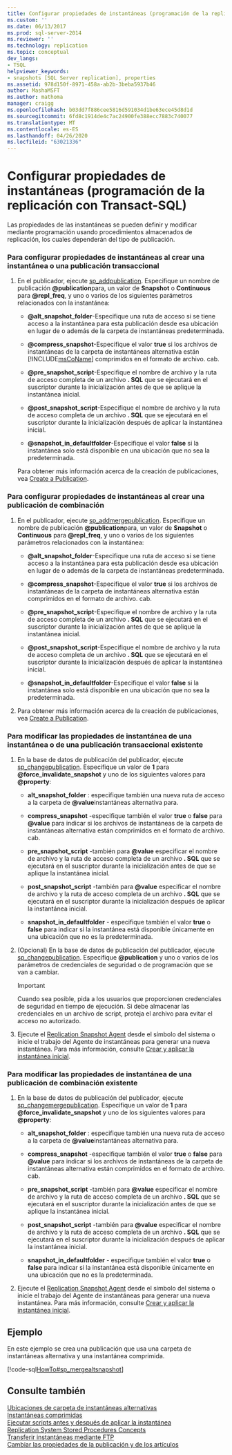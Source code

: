 ```yaml
---
title: Configurar propiedades de instantáneas (programación de la replicación con Transact-SQL) | Microsoft Docs
ms.custom: ''
ms.date: 06/13/2017
ms.prod: sql-server-2014
ms.reviewer: ''
ms.technology: replication
ms.topic: conceptual
dev_langs:
- TSQL
helpviewer_keywords:
- snapshots [SQL Server replication], properties
ms.assetid: 978d150f-8971-458a-ab2b-3beba5937b46
author: MashaMSFT
ms.author: mathoma
manager: craigg
ms.openlocfilehash: b03dd7f886cee5816d591034d1be63ece45d8d1d
ms.sourcegitcommit: 6fd8c1914de4c7ac24900fe388ecc7883c740077
ms.translationtype: MT
ms.contentlocale: es-ES
ms.lasthandoff: 04/26/2020
ms.locfileid: "63021336"
---
```

# <a name="configure-snapshot-properties-replication-transact-sql-programming"></a>Configurar propiedades de instantáneas (programación de la replicación con Transact-SQL)
  Las propiedades de las instantáneas se pueden definir y modificar mediante programación usando procedimientos almacenados de replicación, los cuales dependerán del tipo de publicación.  
  
### <a name="to-configure-snapshot-properties-when-creating-a-snapshot-or-transactional-publication"></a>Para configurar propiedades de instantáneas al crear una instantánea o una publicación transaccional  
  
1.  En el publicador, ejecute [sp_addpublication](/sql/relational-databases/system-stored-procedures/sp-addpublication-transact-sql). Especifique un nombre de publicación **@publication**para, un valor de **Snapshot** o **Continuous** para **@repl_freq**, y uno o varios de los siguientes parámetros relacionados con la instantánea:  
  
    -   **@alt_snapshot_folder**-Especifique una ruta de acceso si se tiene acceso a la instantánea para esta publicación desde esa ubicación en lugar de o además de la carpeta de instantáneas predeterminada.  
  
    -   **@compress_snapshot**-Especifique el valor **true** si los archivos de instantáneas de la carpeta de instantáneas alternativa están [!INCLUDE[msCoName](../../../includes/msconame-md.md)] comprimidos en el formato de archivo. cab.  
  
    -   **@pre_snapshot_script**-Especifique el nombre de archivo y la ruta de acceso completa de un archivo **. SQL** que se ejecutará en el suscriptor durante la inicialización antes de que se aplique la instantánea inicial.  
  
    -   **@post_snapshot_script**-Especifique el nombre de archivo y la ruta de acceso completa de un archivo **. SQL** que se ejecutará en el suscriptor durante la inicialización después de aplicar la instantánea inicial.  
  
    -   **@snapshot_in_defaultfolder**-Especifique el valor **false** si la instantánea solo está disponible en una ubicación que no sea la predeterminada.  
  
     Para obtener más información acerca de la creación de publicaciones, vea [Create a Publication](create-a-publication.md).  
  
### <a name="to-configure-snapshot-properties-when-creating-a-merge-publication"></a>Para configurar propiedades de instantáneas al crear una publicación de combinación  
  
1.  En el publicador, ejecute [sp_addmergepublication](/sql/relational-databases/system-stored-procedures/sp-addmergepublication-transact-sql). Especifique un nombre de publicación **@publication**para, un valor de **Snapshot** o **Continuous** para **@repl_freq**, y uno o varios de los siguientes parámetros relacionados con la instantánea:  
  
    -   **@alt_snapshot_folder**-Especifique una ruta de acceso si se tiene acceso a la instantánea para esta publicación desde esa ubicación en lugar de o además de la carpeta de instantáneas predeterminada.  
  
    -   **@compress_snapshot**-Especifique el valor **true** si los archivos de instantáneas de la carpeta de instantáneas alternativa están comprimidos en el formato de archivo. cab.  
  
    -   **@pre_snapshot_script**-Especifique el nombre de archivo y la ruta de acceso completa de un archivo **. SQL** que se ejecutará en el suscriptor durante la inicialización antes de que se aplique la instantánea inicial.  
  
    -   **@post_snapshot_script**-Especifique el nombre de archivo y la ruta de acceso completa de un archivo **. SQL** que se ejecutará en el suscriptor durante la inicialización después de aplicar la instantánea inicial.  
  
    -   **@snapshot_in_defaultfolder**-Especifique el valor **false** si la instantánea solo está disponible en una ubicación que no sea la predeterminada.  
  
2.  Para obtener más información acerca de la creación de publicaciones, vea [Create a Publication](create-a-publication.md).  
  
### <a name="to-modify-snapshot-properties-of-an-existing-snapshot-or-transactional-publication"></a>Para modificar las propiedades de instantánea de una instantánea o de una publicación transaccional existente  
  
1.  En la base de datos de publicación del publicador, ejecute [sp_changepublication](/sql/relational-databases/system-stored-procedures/sp-changepublication-transact-sql). Especifique un valor de **1** para **@force_invalidate_snapshot** y uno de los siguientes valores para **@property**:  
  
    -   **alt_snapshot_folder** : especifique también una nueva ruta de acceso a la carpeta de **@value**instantáneas alternativa para.  
  
    -   **compress_snapshot** -especifique también el valor **true** o **false** para **@value** para indicar si los archivos de instantáneas de la carpeta de instantáneas alternativa están comprimidos en el formato de archivo. cab.  
  
    -   **pre_snapshot_script** -también para **@value** especificar el nombre de archivo y la ruta de acceso completa de un archivo **. SQL** que se ejecutará en el suscriptor durante la inicialización antes de que se aplique la instantánea inicial.  
  
    -   **post_snapshot_script** -también para **@value** especificar el nombre de archivo y la ruta de acceso completa de un archivo **. SQL** que se ejecutará en el suscriptor durante la inicialización después de aplicar la instantánea inicial.  
  
    -   **snapshot_in_defaultfolder** - especifique también el valor **true** o **false** para indicar si la instantánea está disponible únicamente en una ubicación que no es la predeterminada.  
  
2.  (Opcional) En la base de datos de publicación del publicador, ejecute [sp_changepublication](/sql/relational-databases/system-stored-procedures/sp-changepublication-snapshot-transact-sql). Especifique **@publication** y uno o varios de los parámetros de credenciales de seguridad o de programación que se van a cambiar.  
  
    > [!IMPORTANT]  
    >  Cuando sea posible, pida a los usuarios que proporcionen credenciales de seguridad en tiempo de ejecución. Si debe almacenar las credenciales en un archivo de script, proteja el archivo para evitar el acceso no autorizado.  
  
3.  Ejecute el [Replication Snapshot Agent](../agents/replication-snapshot-agent.md) desde el símbolo del sistema o inicie el trabajo del Agente de instantáneas para generar una nueva instantánea. Para más información, consulte [Crear y aplicar la instantánea inicial](../create-and-apply-the-initial-snapshot.md).  
  
### <a name="to-modify-snapshot-properties-of-an-existing-merge-publication"></a>Para modificar las propiedades de instantánea de una publicación de combinación existente  
  
1.  En la base de datos de publicación del publicador, ejecute [sp_changemergepublication](/sql/relational-databases/system-stored-procedures/sp-changemergepublication-transact-sql). Especifique un valor de **1** para **@force_invalidate_snapshot** y uno de los siguientes valores para **@property**:  
  
    -   **alt_snapshot_folder** : especifique también una nueva ruta de acceso a la carpeta de **@value**instantáneas alternativa para.  
  
    -   **compress_snapshot** -especifique también el valor **true** o **false** para **@value** para indicar si los archivos de instantáneas de la carpeta de instantáneas alternativa están comprimidos en el formato de archivo. cab.  
  
    -   **pre_snapshot_script** -también para **@value** especificar el nombre de archivo y la ruta de acceso completa de un archivo **. SQL** que se ejecutará en el suscriptor durante la inicialización antes de que se aplique la instantánea inicial.  
  
    -   **post_snapshot_script** -también para **@value** especificar el nombre de archivo y la ruta de acceso completa de un archivo **. SQL** que se ejecutará en el suscriptor durante la inicialización después de aplicar la instantánea inicial.  
  
    -   **snapshot_in_defaultfolder** - especifique también el valor **true** o **false** para indicar si la instantánea está disponible únicamente en una ubicación que no es la predeterminada.  
  
2.  Ejecute el [Replication Snapshot Agent](../agents/replication-snapshot-agent.md) desde el símbolo del sistema o inicie el trabajo del Agente de instantáneas para generar una nueva instantánea. Para más información, consulte [Crear y aplicar la instantánea inicial](../create-and-apply-the-initial-snapshot.md).  
  
## <a name="example"></a>Ejemplo  
 En este ejemplo se crea una publicación que usa una carpeta de instantáneas alternativa y una instantánea comprimida.  
  
 [!code-sql[HowTo#sp_mergealtsnapshot](../../../snippets/tsql/SQL15/replication/howto/tsql/createmergepubaltsnapshot.sql#sp_mergealtsnapshot)]  
  
## <a name="see-also"></a>Consulte también  
 [Ubicaciones de carpeta de instantáneas alternativas](../alternate-snapshot-folder-locations.md)   
 [Instantáneas comprimidas](../compressed-snapshots.md)   
 [Ejecutar scripts antes y después de aplicar la instantánea](../snapshot-options.md#execute-scripts-before-and-after-snapshot-is-applied)   
 [Replication System Stored Procedures Concepts](../concepts/replication-system-stored-procedures-concepts.md)   
 [Transferir instantáneas mediante FTP](../transfer-snapshots-through-ftp.md)   
 [Cambiar las propiedades de la publicación y de los artículos](change-publication-and-article-properties.md)  
  
  
